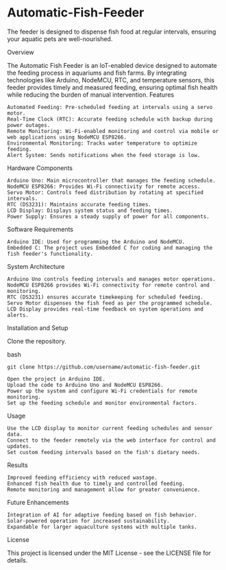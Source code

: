 # Automatic-Fish-Feeder
The feeder is designed to dispense fish food at regular intervals, ensuring your aquatic pets are well-nourished.

Overview

The Automatic Fish Feeder is an IoT-enabled device designed to automate the feeding process in aquariums and fish farms. By integrating technologies like Arduino, NodeMCU, RTC, and temperature sensors, this feeder provides timely and measured feeding, ensuring optimal fish health while reducing the burden of manual intervention.
Features

    Automated Feeding: Pre-scheduled feeding at intervals using a servo motor.
    Real-Time Clock (RTC): Accurate feeding schedule with backup during power outages.
    Remote Monitoring: Wi-Fi-enabled monitoring and control via mobile or web applications using NodeMCU ESP8266.
    Environmental Monitoring: Tracks water temperature to optimize feeding.
    Alert System: Sends notifications when the feed storage is low.

Hardware Components

    Arduino Uno: Main microcontroller that manages the feeding schedule.
    NodeMCU ESP8266: Provides Wi-Fi connectivity for remote access.
    Servo Motor: Controls feed distribution by rotating at specified intervals.
    RTC (DS3231): Maintains accurate feeding times.
    LCD Display: Displays system status and feeding times.
    Power Supply: Ensures a steady supply of power for all components.

Software Requirements

    Arduino IDE: Used for programming the Arduino and NodeMCU.
    Embedded C: The project uses Embedded C for coding and managing the fish feeder's functionality.

System Architecture

    Arduino Uno controls feeding intervals and manages motor operations.
    NodeMCU ESP8266 provides Wi-Fi connectivity for remote control and monitoring.
    RTC (DS3231) ensures accurate timekeeping for scheduled feeding.
    Servo Motor dispenses the fish feed as per the programmed schedule.
    LCD Display provides real-time feedback on system operations and alerts.

Installation and Setup

Clone the repository.

bash

    git clone https://github.com/username/automatic-fish-feeder.git

    Open the project in Arduino IDE.
    Upload the code to Arduino Uno and NodeMCU ESP8266.
    Power up the system and configure Wi-Fi credentials for remote monitoring.
    Set up the feeding schedule and monitor environmental factors.

Usage

    Use the LCD display to monitor current feeding schedules and sensor data.
    Connect to the feeder remotely via the web interface for control and updates.
    Set custom feeding intervals based on the fish's dietary needs.

Results

    Improved feeding efficiency with reduced wastage.
    Enhanced fish health due to timely and controlled feeding.
    Remote monitoring and management allow for greater convenience.

Future Enhancements

    Integration of AI for adaptive feeding based on fish behavior.
    Solar-powered operation for increased sustainability.
    Expandable for larger aquaculture systems with multiple tanks.

License

This project is licensed under the MIT License - see the LICENSE file for details.
